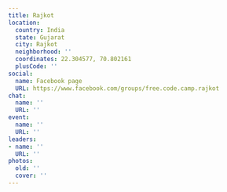 ```yaml
---
title: Rajkot
location:
  country: India
  state: Gujarat
  city: Rajkot
  neighborhood: ''
  coordinates: 22.304577, 70.802161
  plusCode: ''
social:
  name: Facebook page
  URL: https://www.facebook.com/groups/free.code.camp.rajkot
chat:
  name: ''
  URL: ''
event:
  name: ''
  URL: ''
leaders:
- name: ''
  URL: ''
photos:
  old: ''
  cover: ''
---
```

